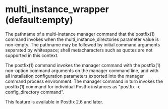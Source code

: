 # multi_instance_wrapper (default:empty) 

 The pathname of a multi-instance manager command that the
postfix(1) command invokes when the multi_instance_directories
parameter value is non-empty. The pathname may be followed by
initial command arguments separated by whitespace; shell
metacharacters such as quotes are not supported in this context.


 The postfix(1) command invokes the manager command with the
postfix(1) non-option command arguments on the manager command line,
and with all installation configuration parameters exported into
the manager command process environment. The manager command in
turn invokes the postfix(1) command for individual Postfix instances
as "postfix -c config_directory command".  

 This feature is available in Postfix 2.6 and later. 


